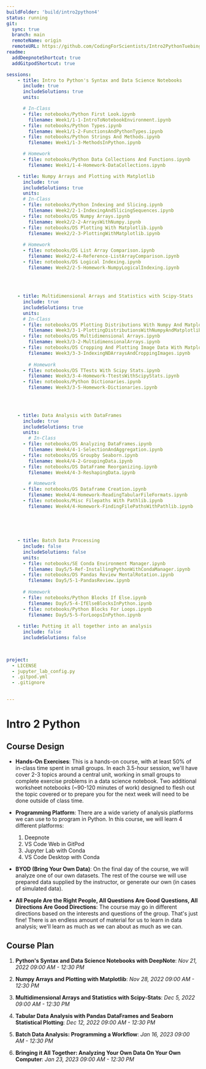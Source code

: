 ```yaml
---
buildFolder: 'build/intro2python4'
status: running
git:
  sync: true
  branch: main
  remoteName: origin
  remoteURL: https://github.com/CodingForScientists/Intro2PythonTuebingen2022
readme:
  addDeepnoteShortcut: true
  addGitpodShortcut: true

sessions:
    - title: Intro to Python's Syntax and Data Science Notebooks
      include: true
      includeSolutions: true
      units:

      # In-Class
      - file: notebooks/Python First Look.ipynb
        filename: Week1/1-1-IntroToNotebookEnvironment.ipynb
      - file: notebooks/Python Types.ipynb
        filename: Week1/1-2-FunctionsAndPythonTypes.ipynb
      - file: notebooks/Python Strings And Methods.ipynb
        filename: Week1/1-3-MethodsInPython.ipynb   

      # Homework
      - file: notebooks/Python Data Collections And Functions.ipynb
        filename: Week1/1-4-Homework-DataCollections.ipynb

    - title: Numpy Arrays and Plotting with Matplotlib
      include: true
      includeSolutions: true
      units:
      # In-Class
      - file: notebooks/Python Indexing and Slicing.ipynb
        filename: Week2/2-1-IndexingAndSlicingSequences.ipynb
      - file: notebooks/DS Numpy Arrays.ipynb
        filename: Week2/2-2-ArraysWithNumpy.ipynb
      - file: notebooks/DS Plotting With Matplotlib.ipynb
        filename: Week2/2-3-PlottingWithMatplotlib.ipynb
      
      # Homework
      - file: notebooks/DS List Array Comparison.ipynb
        filename: Week2/2-4-Reference-ListArrayComparison.ipynb
      - file: notebooks/DS Logical Indexing.ipynb
        filename: Week2/2-5-Homework-NumpyLogicalIndexing.ipynb
      
      
      
    
    - title: Multidimensional Arrays and Statistics with Scipy-Stats
      include: true
      includeSolutions: true
      units:
      # In-Class
      - file: notebooks/DS Plotting Distributions With Numpy And Matplotlib.ipynb
        filename: Week3/3-1-PlottingDistributionsWithNumpyAndMatplotlib.ipynb
      - file: notebooks/DS Multidimensional Arrays.ipynb
        filename: Week3/3-2-MultidimensionalArrays.ipynb
      - file: notebooks/DS Cropping And Plotting Image Data With Matplotlib.ipynb
        filename: Week3/3-3-IndexingNDArraysAndCroppingImages.ipynb
      
        # Homework
      - file: notebooks/DS TTests With Scipy Stats.ipynb
        filename: Week3/3-4-Homework-TtestsWithScipyStats.ipynb
      - file: notebooks/Python Dictionaries.ipynb
        filename: Week3/3-5-Homework-Dictionaries.ipynb
      

      

    - title: Data Analysis with DataFrames
      include: true
      includeSolutions: true
      units:
        # In-Class
      - file: notebooks/DS Analyzing DataFrames.ipynb
        filename: Week4/4-1-SelectionAndAggregation.ipynb
      - file: notebooks/DS Groupby Seaborn.ipynb
        filename: Week4/4-2-GroupingData.ipynb
      - file: notebooks/DS DataFrame Reorganizing.ipynb
        filename: Week4/4-3-ReshapingData.ipynb

        # Homework
      - file: notebooks/DS Dataframe Creation.ipynb
        filename: Week4/4-Homework-ReadingTabularFileFormats.ipynb
      - file: notebooks/Misc Filepaths With Pathlib.ipynb
        filename: Week4/4-Homework-FindingFilePathsWithPathlib.ipynb
      
      
      
    
    
    - title: Batch Data Processing
      include: false
      includeSolutions: false
      units:
      - file: notebooks/SE Conda Environment Manager.ipynb
        filename: Day5/5-Ref-InstallingPythonWithCondaManager.ipynb
      - file: notebooks/DS Pandas Review MentalRotation.ipynb
        filename: Day5/5-1-PandasReview.ipynb
      
      # Homework
      - file: notebooks/Python Blocks If Else.ipynb
        filename: Day5/5-4-IfElseBlocksInPython.ipynb
      - file: notebooks/Python Blocks For Loops.ipynb
        filename: Day5/5-5-ForLoopsInPython.ipynb
      
    - title: Putting it all together into an analysis
      include: false
      includeSolutions: false


      
project:
  - LICENSE
  - jupyter_lab_config.py
  - .gitpod.yml
  - .gitignore
  

---
```




# Intro 2 Python

## Course Design

  
  - **Hands-On Exercises**: This is a hands-on course, with at least 50% of in-class time spent in small groups.  In each 3.5-hour session, we'll have cover 2-3 topics around a central unit, working in small groups to complete exercise problems in a data science notebook.  Two additional worksheet notebooks (~90-120 minutes of work) designed to flesh out the topic covered or to prepare you for the next week will need to be done outside of class time.  

  - **Programming Platform**: There are a wide variety of analysis platforms we can use to to program in Python.  In this course, we will learn 4 different platforms: 
    1. Deepnote
    2. VS Code Web in GitPod
    3. Jupyter Lab with Conda
    4. VS Code Desktop with Conda

  - **BYOD (Bring Your Own Data)**: On the final day of the course, we will analyze one of our own datasets.  The rest of the course we will use prepared data supplied by the instructor, or generate our own (in cases of simulated data).

  - **All People Are the Right People, All Questions Are Good Questions, All Directions Are Good Directions**: The course may go in different directions based on the interests and questions of the group. That's just fine!  There is an endless amount of material for us to learn in data analysis; we'll learn as much as we can about as much as we can.

## Course Plan

  1. **Python's Syntax and Data Science Notebooks with DeepNote**: *Nov 21, 2022 09:00 AM - 12:30 PM*
  
  2. **Numpy Arrays and Plotting with Matplotlib**: *Nov 28, 2022 09:00 AM - 12:30 PM*

  3. **Multidimensional Arrays and Statistics with Scipy-Stats**: *Dec 5, 2022 09:00 AM - 12:30 PM*

  4. **Tabular Data Analysis with Pandas DataFrames and Seaborn Statistical Plotting**: *Dec 12, 2022 09:00 AM - 12:30 PM*

  5. **Batch Data Analysis: Programming a Workflow**: *Jan 16, 2023 09:00 AM - 12:30 PM*

  6. **Bringing it All Together: Analyzing Your Own Data On Your Own Computer**: *Jan 23, 2023 09:00 AM - 12:30 PM*